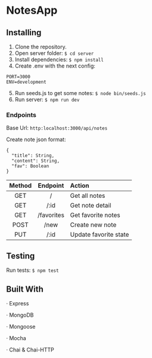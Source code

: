 # NotesApp

## Installing

1. Clone the repository.
2. Open server folder: ``` $ cd server ```
3. Install dependencies: ``` $ npm install ```
4. Create .env with the next config: 

``` 
PORT=3000
ENV=development
```

5. Run seeds.js to get some notes: ``` $ node bin/seeds.js ```
6. Run server: ``` $ npm run dev ```

### Endpoints

Base Url: ```http:localhost:3000/api/notes ```

Create note json format: 
``` 
{
  "title": String,
  "content": String,
  "fav": Boolean
} 
```

| Method | Endpoint | Action |
|:---:|:---:|:---|
|GET|/|Get all notes|
|GET|/:id|Get note detail|
|GET|/favorites|Get favorite notes|
|POST|/new|Create new note|
|PUT|/:id|Update favorite state|

## Testing

Run tests: ```$ npm test ```

## Built With

· Express

· MongoDB

· Mongoose

· Mocha

· Chai & Chai-HTTP
